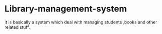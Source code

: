 # Library-management-system
It is basically a system which deal with managing students ,books and other related stuff.
